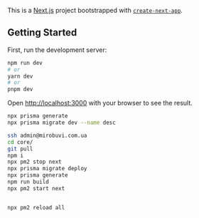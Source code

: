 This is a [Next.js](https://nextjs.org/) project bootstrapped with [`create-next-app`](https://github.com/vercel/next.js/tree/canary/packages/create-next-app).

## Getting Started

First, run the development server:

```bash
npm run dev
# or
yarn dev
# or
pnpm dev
```

Open [http://localhost:3000](http://localhost:3000) with your browser to see the result.
```bash
npx prisma generate
npx prisma migrate dev --name desc
```
```bash
ssh admin@mirobuvi.com.ua
cd core/
git pull
npm i
npx pm2 stop next
npx prisma migrate deploy
npx prisma generate
npm run build
npx pm2 start next


npx pm2 reload all
```

